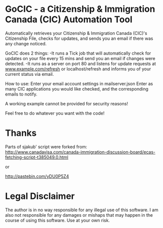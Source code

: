 # GoCIC - a Citizenship & Immigration Canada (CIC) Automation Tool
Automatically retrieves your Citizenship &amp; Immigration Canada (CIC)'s Citizenship File, checks for updates, and sends you an email if there was any change noticed. 

GoCIC does 2 things: 
-It runs a Tick job that will automatically check for updates on your file every 15 mins and send you an email if changes were detected.
-It runs as a server on port 80 and listens for update requests at www.example.com/refresh or localhost/refresh and informs you of your current status via email.

How to use: 
Enter your email account settings in mailserver.json 
Enter as many CIC applications you would like checked, and the corresponding emails to notify.

A working example cannot be provided for security reasons!

Feel free to do whatever you want with the code!


# Thanks 
Parts of sjakub' script were forked from: 
http://www.canadavisa.com/canada-immigration-discussion-board/ecas-fetching-script-t385049.0.html 

or

http://pastebin.com/yDU0P5Z4


# Legal Disclaimer 
The author is in no way responsible for any illegal use of this software. I am also not responsible for any damages or mishaps that may happen in the course of using this software. Use at your own risk.
